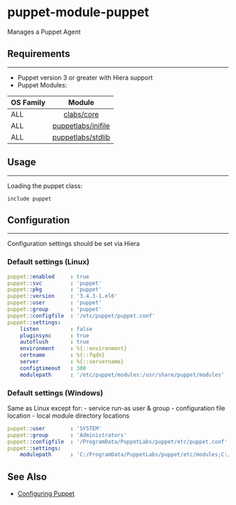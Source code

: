 # puppet-module-puppet

Manages a Puppet Agent

## Requirements
---

- Puppet version 3 or greater with Hiera support
- Puppet Modules:

| OS Family      | Module |
| :------------- |:-------------: |
| ALL            | [clabs/core](https://bitbucket.org/convectionlabs/puppet-module-core)|
| ALL            | [puppetlabs/inifile](https://forge.puppetlabs.com/puppetlabs/stdlib) |
| ALL            | [puppetlabs/stdlib](https://forge.puppetlabs.com/puppetlabs/inifile) |

## Usage
---

Loading the puppet class:

```puppet
include puppet
```

## Configuration
---

Configuration settings should be set via Hiera

### Default settings (Linux)

```yaml
puppet::enabled     : true
puppet::svc         : 'puppet'
puppet::pkg         : 'puppet'
puppet::version     : '3.4.3-1.el6'
puppet::user        : 'puppet'
puppet::group       : 'puppet'
puppet::configfile  : '/etc/puppet/puppet.conf'
puppet::settings:
    listen          : false
    pluginsync      : true
    autoflush       : true
    environment     : %{::environment}
    certname        : %{::fqdn}
    server          : %{::servername}
    configtimeout   : 300
    modulepath      : '/etc/puppet/modules:/usr/share/puppet/modules'
```

### Default settings (Windows)

Same as Linux except for:
    - service run-as user & group
    - configuration file location
    - local module directory locations

```yaml
puppet::user        : 'SYSTEM'
puppet::group       : 'Administrators'
puppet::configfile  : '/ProgramData/PuppetLabs/puppet/etc/puppet.conf'
puppet::settings:
    modulepath      : 'C:/ProgramData/PuppetLabs/puppet/etc/modules;C:/usr/share/puppet/modules'
```

## See Also

* [Configuring Puppet](http://docs.puppetlabs.com/guides/configuring.html)

